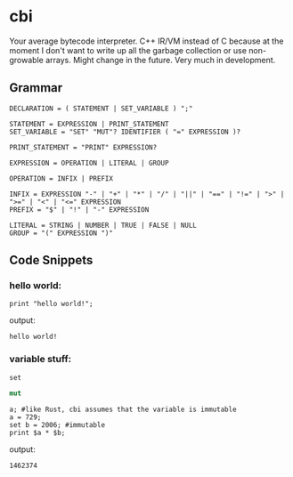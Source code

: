 # cbi #

Your average bytecode interpreter. C++ IR/VM instead of C because at the moment I don't want to write up all the garbage collection or use non-growable arrays. Might change in the future.
Very much in development.


## Grammar ##
```
DECLARATION = ( STATEMENT | SET_VARIABLE ) ";"

STATEMENT = EXPRESSION | PRINT_STATEMENT
SET_VARIABLE = "SET" "MUT"? IDENTIFIER ( "=" EXPRESSION )?

PRINT_STATEMENT = "PRINT" EXPRESSION?

EXPRESSION = OPERATION | LITERAL | GROUP

OPERATION = INFIX | PREFIX

INFIX = EXPRESSION "-" | "+" | "*" | "/" | "||" | "==" | "!=" | ">" | ">=" | "<" | "<=" EXPRESSION
PREFIX = "$" | "!" | "-" EXPRESSION

LITERAL = STRING | NUMBER | TRUE | FALSE | NULL
GROUP = "(" EXPRESSION ")"
```

## Code Snippets ##

### hello world: ###
```Batch
print "hello world!";
```
output:
```
hello world!
```
### variable stuff: ###
```Batch
set 
```
```Rust
mut
```
```Batch
a; #like Rust, cbi assumes that the variable is immutable
a = 729;
set b = 2006; #immutable
print $a * $b;
```
output:
```
1462374
```
